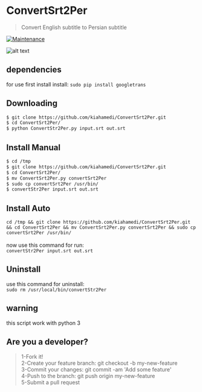 # ConvertSrt2Per
> Convert English subtitle to Persian subtitle

[![Maintenance](https://img.shields.io/badge/Maintained%3F-yes-green.svg)](https://GitHub.com/Naereen/StrapDown.js/graphs/commit-activity)

![alt text](https://raw.githubusercontent.com/kiahamedi/ConvertSrt2Per/master/wallpaper.png)

## dependencies
for use first install install:
`sudo pip install googletrans`

## Downloading
```bash
$ git clone https://github.com/kiahamedi/ConvertSrt2Per.git
$ cd ConvertSrt2Per/
$ python ConvertStr2Per.py input.srt out.srt
```

## Install Manual
```bash
$ cd /tmp
$ git clone https://github.com/kiahamedi/ConvertSrt2Per.git
$ cd ConvertSrt2Per/
$ mv ConvertSrt2Per.py convertSrt2Per
$ sudo cp convertSrt2Per /usr/bin/
$ convertStr2Per input.srt out.srt
```

## Install Auto
`cd /tmp && git clone https://github.com/kiahamedi/ConvertSrt2Per.git && cd ConvertSrt2Per && mv ConvertSrt2Per.py convertSrt2Per && sudo cp convertSrt2Per /usr/bin/`</br>
</br>
now use this command for run:</br>
`convertStr2Per input.srt out.srt`</br>

## Uninstall
use this command for uninstall:</br>
`sudo rm /usr/local/bin/convertStr2Per`</br>

## warning
this script work with python 3


## Are you a developer?
> 1-Fork it!</br>
> 2-Create your feature branch: git checkout -b my-new-feature</br>
> 3-Commit your changes: git commit -am 'Add some feature'</br>
> 4-Push to the branch: git push origin my-new-feature</br>
> 5-Submit a pull request</br>
